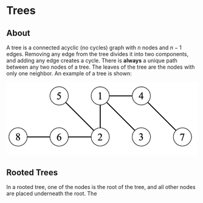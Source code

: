 # Trees

## About

A tree is a connected acyclic (no cycles) graph with $n$ nodes and $n - 1$ edges. Removing any edge from the tree divides it into two components, and adding any edge creates a cycle. There is **always** a unique path between any two nodes of a tree. The leaves of the tree are the nodes with only one neighbor. An example of a tree is shown:

![Image](resources/tree/tree.png)

## Rooted Trees

In a rooted tree, one of the nodes is the root of the tree, and all other nodes are placed underneath the root. The
